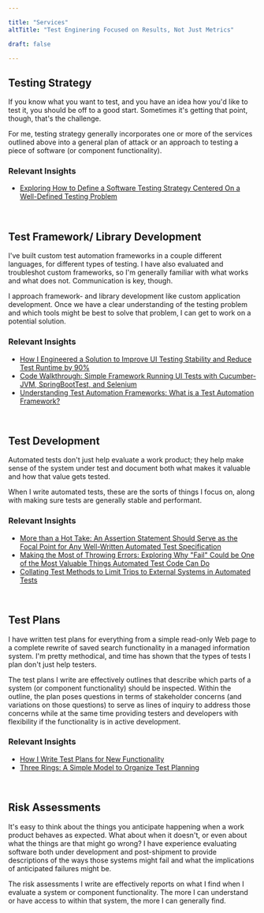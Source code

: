 ```yaml
---

title: "Services"
altTitle: "Test Enginering Focused on Results, Not Just Metrics"

draft: false

---
```


## Testing Strategy

If you know what you want to test, and you have an idea how you'd like to test it, you should be off to a good start. Sometimes it's getting that point, though, that's the challenge.

For me, testing strategy generally incorporates one or more of the services outlined above into a general plan of attack or an approach to testing a piece of software (or component functionality).

### Relevant Insights

- [Exploring How to Define a Software Testing Strategy Centered On a Well-Defined Testing Problem](/blog/posts/exploring-how-to-define-testing-strategy-centered-on-well-defined-testing-problem/)

&nbsp;

## Test Framework/ Library Development

I've built custom test automation frameworks in a couple different languages, for different types of testing. I have also evaluated and troubleshot custom frameworks, so I'm generally familiar with what works and what does not. Communication is key, though.

I approach framework- and library development like custom application development. Once we have a clear understanding of the testing problem and which tools might be best to solve that problem, I can get to work on a potential solution.

### Relevant Insights

- [How I Engineered a Solution to Improve UI Testing Stability and Reduce Test Runtime by 90%](/blog/posts/how-i-improved-testing-stability-and-reduced-test-runtime-by-90/)
- [Code Walkthrough: Simple Framework Running UI Tests with Cucumber-JVM, SpringBootTest, and Selenium](/blog/posts/code-walkthrough-simple-framework-running-ui-tests-with-cucumber-jvm-sprinboottest-and-selenium/)
- [Understanding Test Automation Frameworks: What is a Test Automation Framework?](/blog/posts/understanding-test-automation-frameworks-what-is-a-test-automation-framework/)

&nbsp;

## Test Development

Automated tests don't just help evaluate a work product; they help make sense of the system under test and document both what makes it valuable and how that value gets tested.

When I write automated tests, these are the sorts of things I focus on, along with making sure tests are generally stable and performant.

### Relevant Insights

- [More than a Hot Take: An Assertion Statement Should Serve as the Focal Point for Any Well-Written Automated Test Specification](/blog/posts/assertion-statements-should-serve-as-the-focal-point-for-well-written-automated-test-specifications/)
- [Making the Most of Throwing Errors: Exploring Why "Fail" Could be One of the Most Valuable Things Automated Test Code Can Do](/blog/posts/making-the-most-of-throwing-errors/)
- [Collating Test Methods to Limit Trips to External Systems in Automated Tests](/blog/posts/collating-test-methods-to-limit-trips-to-external-systems-in-automated-tests/)

&nbsp;

## Test Plans

I have written test plans for everything from a simple read-only Web page to a complete rewrite of saved search functionality in a managed information system. I'm pretty methodical, and time has shown that the types of tests I plan don't just help testers.

The test plans I write are effectively outlines that describe which parts of a system (or component functionality) should be inspected. Within the outline, the plan poses questions in terms of stakeholder concerns (and variations on those questions) to serve as lines of inquiry to address those concerns while at the same time providing testers and developers with flexibility if the functionality is in active development.

### Relevant Insights

- [How I Write Test Plans for New Functionality](/blog/posts/how-i-write-test-plans-for-new-functionality/)
- [Three Rings: A Simple Model to Organize Test Planning](/blog/posts/three-rings-a-simple-model-for-test-planning/)

&nbsp;

## Risk Assessments

It's easy to think about the things you anticipate happening when a work product behaves as expected. What about when it doesn't, or even about what the things are that might go wrong? I have experience evaluating software both under development and post-shipment to provide descriptions of the ways those systems might fail and what the implications of anticipated failures might be.

The risk assessments I write are effectively reports on what I find when I evaluate a system or component functionality. The more I can understand or have access to within that system, the more I can generally find.